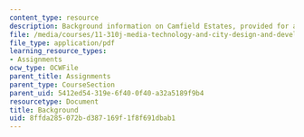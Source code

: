 ```yaml
---
content_type: resource
description: Background information on Camfield Estates, provided for a project.
file: /media/courses/11-310j-media-technology-and-city-design-and-development-fall-2002/8ffda285072bd387169f1f8f691dbab1_background.pdf
file_type: application/pdf
learning_resource_types:
- Assignments
ocw_type: OCWFile
parent_title: Assignments
parent_type: CourseSection
parent_uid: 5412ed54-319e-6f40-0f40-a32a5189f9b4
resourcetype: Document
title: Background
uid: 8ffda285-072b-d387-169f-1f8f691dbab1
---
```


